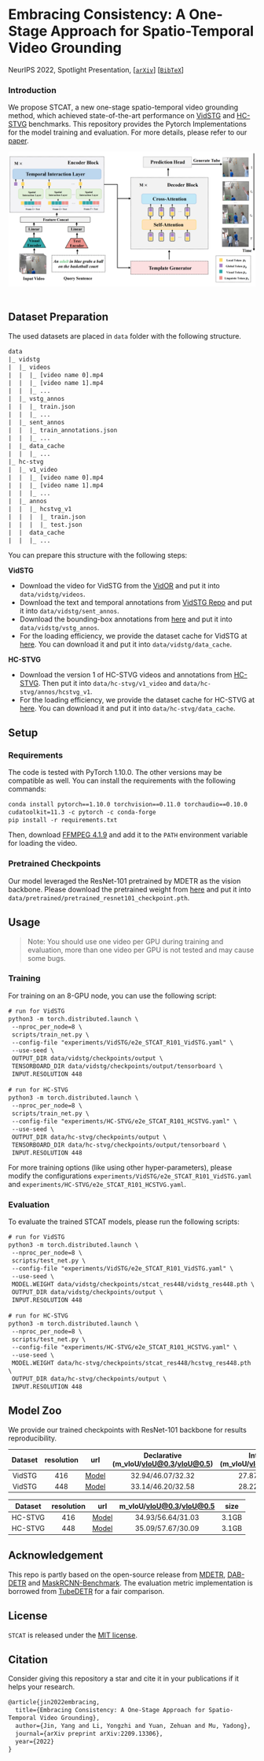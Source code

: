 # Embracing Consistency: A One-Stage Approach for Spatio-Temporal Video Grounding
NeurIPS 2022, Spotlight Presentation, [[`arXiv`](https://arxiv.org/abs/2209.13306)] [[`BibTeX`](#Citing)]

### Introduction
We propose STCAT, a new one-stage spatio-temporal video grounding method, which achieved state-of-the-art performance on [VidSTG](https://github.com/Guaranteer/VidSTG-Dataset) and [HC-STVG](https://github.com/tzhhhh123/HC-STVG) benchmarks. This repository provides the Pytorch Implementations for the model training and evaluation. For more details, please refer to our [paper](https://arxiv.org/abs/2209.13306).

<div align="center">
  <img src="figs/framework.png"/>
</div><br/>

## Dataset Preparation
The used datasets are placed in `data` folder with the following structure.
```
data
|_ vidstg
|  |_ videos
|  |  |_ [video name 0].mp4
|  |  |_ [video name 1].mp4
|  |  |_ ...
|  |_ vstg_annos
|  |  |_ train.json
|  |  |_ ...
|  |_ sent_annos
|  |  |_ train_annotations.json
|  |  |_ ...
|  |_ data_cache
|  |  |_ ...
|_ hc-stvg
|  |_ v1_video
|  |  |_ [video name 0].mp4
|  |  |_ [video name 1].mp4
|  |  |_ ...
|  |_ annos
|  |  |_ hcstvg_v1
|  |  |  |_ train.json
|  |  |  |_ test.json
|  |  data_cache
|  |  |_ ...
```

You can prepare this structure with the following steps:

**VidSTG**
* Download the video for VidSTG from the [VidOR](https://xdshang.github.io/docs/vidor.html) and put it into `data/vidstg/videos`. 
* Download the text and temporal annotations from [VidSTG Repo](https://github.com/Guaranteer/VidSTG-Dataset) and put it into `data/vidstg/sent_annos`.
* Download the bounding-box annotations from [here](https://disk.pku.edu.cn:443/link/02597D656A6339655F8E079237EA168E) and put it into `data/vidstg/vstg_annos`.
* For the loading efficiency, we provide the dataset cache for VidSTG at [here](https://disk.pku.edu.cn:443/link/0154DA82CF05E4E5F7F28C4B04535336). You can download it and put it into `data/vidstg/data_cache`. 

**HC-STVG**
* Download the version 1 of HC-STVG videos and annotations from [HC-STVG](https://github.com/tzhhhh123/HC-STVG). Then put it into `data/hc-stvg/v1_video` and `data/hc-stvg/annos/hcstvg_v1`.
* For the loading efficiency, we provide the dataset cache for HC-STVG at [here](https://disk.pku.edu.cn:443/link/43CB8050F940F3F5A8DE811192FB46E1). You can download it and put it into `data/hc-stvg/data_cache`. 

## Setup

### Requirements

The code is tested with PyTorch 1.10.0. The other versions may be compatible as well. You can install the requirements with the following commands:

```shell
conda install pytorch==1.10.0 torchvision==0.11.0 torchaudio==0.10.0 cudatoolkit=11.3 -c pytorch -c conda-forge
pip install -r requirements.txt
```
Then, download [FFMPEG 4.1.9](https://ffmpeg.org/download.html) and add it to the `PATH` environment variable for loading the video.

### Pretrained Checkpoints

Our model leveraged the ResNet-101 pretrained by MDETR as the vision backbone. Please download the pretrained weight from [here](https://github.com/ashkamath/mdetr) and put it into `data/pretrained/pretrained_resnet101_checkpoint.pth`.


## Usage

> Note: You should use one video per GPU during training and evaluation, more than one video per GPU is not tested and may cause some bugs.

### Training
For training on an 8-GPU node, you can use the following script:
```shell
# run for VidSTG
python3 -m torch.distributed.launch \
 --nproc_per_node=8 \
 scripts/train_net.py \
 --config-file "experiments/VidSTG/e2e_STCAT_R101_VidSTG.yaml" \
 --use-seed \
 OUTPUT_DIR data/vidstg/checkpoints/output \
 TENSORBOARD_DIR data/vidstg/checkpoints/output/tensorboard \
 INPUT.RESOLUTION 448

# run for HC-STVG
python3 -m torch.distributed.launch \
 --nproc_per_node=8 \
 scripts/train_net.py \
 --config-file "experiments/HC-STVG/e2e_STCAT_R101_HCSTVG.yaml" \
 --use-seed \
 OUTPUT_DIR data/hc-stvg/checkpoints/output \
 TENSORBOARD_DIR data/hc-stvg/checkpoints/output/tensorboard \
 INPUT.RESOLUTION 448
```
For more training options (like using other hyper-parameters), please modify the configurations `experiments/VidSTG/e2e_STCAT_R101_VidSTG.yaml` and `experiments/HC-STVG/e2e_STCAT_R101_HCSTVG.yaml`.

### Evaluation
To evaluate the trained STCAT models, please run the following scripts:

```shell
# run for VidSTG
python3 -m torch.distributed.launch \
 --nproc_per_node=8 \
 scripts/test_net.py \
 --config-file "experiments/VidSTG/e2e_STCAT_R101_VidSTG.yaml" \
 --use-seed \
 MODEL.WEIGHT data/vidstg/checkpoints/stcat_res448/vidstg_res448.pth \
 OUTPUT_DIR data/vidstg/checkpoints/output \
 INPUT.RESOLUTION 448

# run for HC-STVG
python3 -m torch.distributed.launch \
 --nproc_per_node=8 \
 scripts/test_net.py \
 --config-file "experiments/HC-STVG/e2e_STCAT_R101_HCSTVG.yaml" \
 --use-seed \
 MODEL.WEIGHT data/hc-stvg/checkpoints/stcat_res448/hcstvg_res448.pth \
 OUTPUT_DIR data/hc-stvg/checkpoints/output \
 INPUT.RESOLUTION 448
```

## Model Zoo
We provide our trained checkpoints with ResNet-101 backbone for results reproducibility.

| Dataset | resolution | url | Declarative (m_vIoU/vIoU@0.3/vIoU@0.5) | Interrogative (m_vIoU/vIoU@0.3/vIoU@0.5) | size |
|:----:|:-----:|:-----:|:-----:|:-----:|:-----:|
| VidSTG | 416 | [Model](https://disk.pku.edu.cn:443/link/F32E92C8BA1D6EF07B574B1372DBE9DB)  | 32.94/46.07/32.32 | 27.87/38.89/26.07 | 3.1GB |
| VidSTG | 448 | [Model](https://disk.pku.edu.cn:443/link/803E7ED062F91C076949A36B390BC93D)  | 33.14/46.20/32.58 | 28.22/39.24/26.63 | 3.1GB |

| Dataset | resolution | url | m_vIoU/vIoU@0.3/vIoU@0.5 | size |
|:----:|:-----:|:-----:|:-----:|:-----:|
| HC-STVG | 416 | [Model](https://disk.pku.edu.cn:443/link/8F632C6ABADC5937E0AEE39190C8F5FA)  | 34.93/56.64/31.03 |3.1GB |
|  HC-STVG | 448 | [Model](https://disk.pku.edu.cn:443/link/3612D44D84EE11FC350D057E529F64C8)  | 35.09/57.67/30.09 |3.1GB |


## Acknowledgement
This repo is partly based on the open-source release from [MDETR](https://github.com/ashkamath/mdetr), [DAB-DETR](https://github.com/IDEA-Research/DAB-DETR) and [MaskRCNN-Benchmark](https://github.com/facebookresearch/maskrcnn-benchmark). The evaluation metric implementation is borrowed from [TubeDETR](https://github.com/antoyang/TubeDETR) for a fair comparison.

## License
`STCAT` is released under the [MIT license](LICENSE).

## <a name="Citing"></a>Citation
Consider giving this repository a star and cite it in your publications if it helps your research.

```
@article{jin2022embracing,
  title={Embracing Consistency: A One-Stage Approach for Spatio-Temporal Video Grounding},
  author={Jin, Yang and Li, Yongzhi and Yuan, Zehuan and Mu, Yadong},
  journal={arXiv preprint arXiv:2209.13306},
  year={2022}
}
```